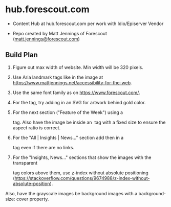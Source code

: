 # hub.forescout.com
- Content Hub at hub.forescout.com per work with Idio/Episerver Vendor

- Repo created by Matt Jennings of Forescout (matt.jennings@forescout.com)

## Build Plan

1. Figure out max width of website. Min width will be 320 pixels.

2. Use Aria landmark tags like in the image at https://www.mattjennings.net/accessibility-for-the-web.

3. Use the same font family as on https://www.forescout.com/.

4. For the <banner></banner> tag, try adding in an SVG for artwork behind gold color. 

5. For the next section ("Feature of the Week") using a <main></main> tag. Also have the image be inside an <img /> tag with a fixed size to ensure the aspect ratio is correct.

6. For the "All | Insights | News..." section add then in a <nav></nav> tag even if there are no links.

7. For the "Insights, News..." sections that show the images with the transparent <div></div> tag colors above them, use z-index without absolute positioning (https://stackoverflow.com/questions/9674988/z-index-without-absolute-position).

Also, have the grayscale images be background images with a background-size: cover property.


